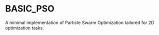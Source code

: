 # BASIC_PSO
A minimal implementation of Particle Swarm Optimization tailored for 2D optimization tasks.
